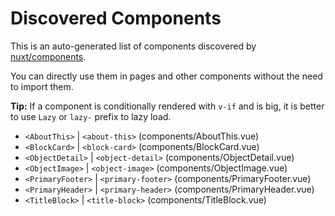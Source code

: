 # Discovered Components

This is an auto-generated list of components discovered by [nuxt/components](https://github.com/nuxt/components).

You can directly use them in pages and other components without the need to import them.

**Tip:** If a component is conditionally rendered with `v-if` and is big, it is better to use `Lazy` or `lazy-` prefix to lazy load.

- `<AboutThis>` | `<about-this>` (components/AboutThis.vue)
- `<BlockCard>` | `<block-card>` (components/BlockCard.vue)
- `<ObjectDetail>` | `<object-detail>` (components/ObjectDetail.vue)
- `<ObjectImage>` | `<object-image>` (components/ObjectImage.vue)
- `<PrimaryFooter>` | `<primary-footer>` (components/PrimaryFooter.vue)
- `<PrimaryHeader>` | `<primary-header>` (components/PrimaryHeader.vue)
- `<TitleBlock>` | `<title-block>` (components/TitleBlock.vue)
